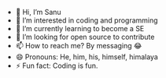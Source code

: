 - 👋 Hi, I’m Sanu
- 👀 I’m interested in coding and programming
- 🌱 I’m currently learning to become a SE
- 💞️ I’m looking for open source to contribute
- 📫 How to reach me? By messaging 😂
- 😄 Pronouns: He, him, his, himself, himalaya
- ⚡ Fun fact: Coding is fun.

<!---
iams7nu/iams7nu is a ✨ special ✨ repository because its `README.md` (this file) appears on your GitHub profile.
You can click the Preview link to take a look at your changes.
--->

